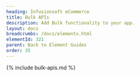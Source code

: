 ```yaml
---
heading: Infusionsoft eCommerce
title: Bulk APIs
description: Add Bulk functionality to your app.
layout: docs
breadcrumbs: /docs/elements.html
elementId: 321
parent: Back to Element Guides
order: 35
---
```


{% include bulk-apis.md %}
